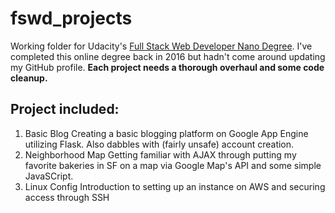 # fswd_projects

Working folder for Udacity's [Full Stack Web Developer Nano Degree]('https://www.udacity.com/course/full-stack-web-developer-nanodegree--nd004').
I've completed this online degree back in 2016 but hadn't come around updating
my GitHub profile. **Each project needs a thorough overhaul and some code cleanup.**


## Project included:
1. Basic Blog
  Creating a basic blogging platform on Google App Engine utilizing Flask.
  Also dabbles with (fairly unsafe) account creation.
2. Neighborhood Map
  Getting familiar with AJAX through putting my favorite bakeries in SF on a
  map via Google Map's API and some simple JavaSCript.
3. Linux Config
  Introduction to setting up an instance on AWS and securing access through SSH
